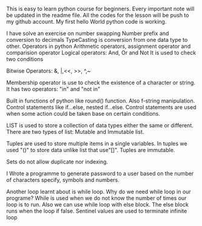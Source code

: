 This is easy to learn python course for beginners.
Every important note will be updated in the readme file.
All the codes for the lesson will be push to my github account.
My first hello World python code is working.

I have solve an exercise on number swapping
Number prefix and conversion to decimals
TypeCasting is conversion from one data type to other.
Operators in python
Arithmetic operators, assignment operator and comparision operator
Logical operators: And, Or and Not
It is used to check two conditions

Bitwise Operators: &, |,<<, >>, ^,~

Membership operator is use to check the existence of a character or string.
It has two operators: "in" and "not in"

Built in functions of python like round() function.
Also f-string manipulation.
Control statements like if...else, nested if...else.
Control statements are used when some action could be taken base on certain conditions.

LIST is used to store a collection of data types either the same or different.
There are two types of list: Mutable and Immutable list.

Tuples are used to store multiple items in a single variables. In tuples we used "()" to store data unlike list that use"[]".
Tuples are immutable.

Sets do not allow duplicate nor indexing.

I Wrote a programme to generate password to a user based on the number of characters specify, symbols and numbers.

Another loop learnt about is while loop.
Why do we need while  loop in our programe?
While is used when we do not know the number of times our loop is to run.
Also we can use while loop with else block.
The else block runs when the loop if false.
Sentinel values are used to terminate infinite loop
